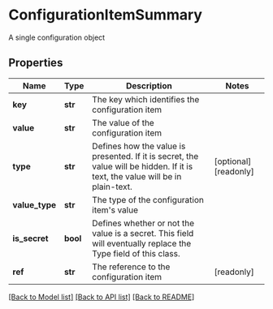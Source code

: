 # ConfigurationItemSummary

A single configuration object

## Properties
Name | Type | Description | Notes
------------ | ------------- | ------------- | -------------
**key** | **str** | The key which identifies the configuration item | 
**value** | **str** | The value of the configuration item | 
**type** | **str** | Defines how the value is presented.  If it is secret, the value will be hidden.  If it is text, the value will be in plain-text. | [optional] [readonly] 
**value_type** | **str** | The type of the configuration item&#39;s value | 
**is_secret** | **bool** | Defines whether or not the value is a secret.  This field will eventually replace the Type field of this class. | 
**ref** | **str** | The reference to the configuration item | [readonly] 

[[Back to Model list]](../README.md#documentation-for-models) [[Back to API list]](../README.md#documentation-for-api-endpoints) [[Back to README]](../README.md)


